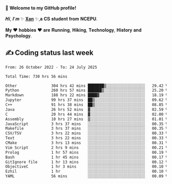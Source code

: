 🎉 **Welcome to my GitHub profile!**</br></br>
𝑯𝒊, 𝑰'𝒎 ✨ [𝐗𝐚𝐧](https://xancoding.cn/) ✨,𝐚 𝐂𝐒 𝐬𝐭𝐮𝐝𝐞𝐧𝐭 𝐟𝐫𝐨𝐦 𝐍𝐂𝐄𝐏𝐔.</br></br>
𝐌𝐲 ❤ 𝐡𝐨𝐛𝐛𝐢𝐞𝐬 ❤ 𝐚𝐫𝐞 𝐑𝐮𝐧𝐧𝐢𝐧𝐠, 𝐇𝐢𝐤𝐢𝐧𝐠, 𝐓𝐞𝐜𝐡𝐧𝐨𝐥𝐨𝐠𝐲, 𝐇𝐢𝐬𝐭𝐨𝐫𝐲 𝐚𝐧𝐝 𝐏𝐬𝐲𝐜𝐡𝐨𝐥𝐨𝐠𝐲.

## ✍️ Coding status last week
<!--START_SECTION:waka-->

```txt
From: 26 October 2022 - To: 24 July 2025

Total Time: 730 hrs 56 mins

Other               304 hrs 42 mins ███████▒░░░░░░░░░░░░░░░░░   29.42 %
Python              260 hrs 57 mins ██████▒░░░░░░░░░░░░░░░░░░   25.20 %
Markdown            188 hrs 22 mins ████▓░░░░░░░░░░░░░░░░░░░░   18.19 %
Jupyter             99 hrs 37 mins  ██▒░░░░░░░░░░░░░░░░░░░░░░   09.62 %
C++                 91 hrs 38 mins  ██▒░░░░░░░░░░░░░░░░░░░░░░   08.85 %
Java                26 hrs 52 mins  ▓░░░░░░░░░░░░░░░░░░░░░░░░   02.59 %
C                   20 hrs 44 mins  ▓░░░░░░░░░░░░░░░░░░░░░░░░   02.00 %
Assembly            10 hrs 27 mins  ▒░░░░░░░░░░░░░░░░░░░░░░░░   01.01 %
JavaScript          3 hrs 37 mins   ░░░░░░░░░░░░░░░░░░░░░░░░░   00.35 %
Makefile            3 hrs 37 mins   ░░░░░░░░░░░░░░░░░░░░░░░░░   00.35 %
CSV/TSV             3 hrs 22 mins   ░░░░░░░░░░░░░░░░░░░░░░░░░   00.33 %
Text                3 hrs 22 mins   ░░░░░░░░░░░░░░░░░░░░░░░░░   00.33 %
CMake               3 hrs 13 mins   ░░░░░░░░░░░░░░░░░░░░░░░░░   00.31 %
Vim Script          2 hrs 9 mins    ░░░░░░░░░░░░░░░░░░░░░░░░░   00.21 %
Prolog              1 hr 57 mins    ░░░░░░░░░░░░░░░░░░░░░░░░░   00.19 %
Bash                1 hr 45 mins    ░░░░░░░░░░░░░░░░░░░░░░░░░   00.17 %
GitIgnore file      1 hr 13 mins    ░░░░░░░░░░░░░░░░░░░░░░░░░   00.12 %
ObjectiveC          1 hr 3 mins     ░░░░░░░░░░░░░░░░░░░░░░░░░   00.10 %
Ezhil               1 hr            ░░░░░░░░░░░░░░░░░░░░░░░░░   00.10 %
YAML                56 mins         ░░░░░░░░░░░░░░░░░░░░░░░░░   00.09 %
```

<!--END_SECTION:waka-->


<!-- ## 📈 My GitHub Stats
<p align="center">
    <img height="137px" src="https://github-readme-stats.vercel.app/api?username=Xancoding&hide_title=true&hide_border=true&show_icons=trueline_height=21&text_color=000&icon_color=000&bg_color=0,ea6161,ffc64d,fffc4d,52fa5a&theme=graywhite" /> 
    <img src="https://github-readme-stats.vercel.app/api/top-langs/?username=Xancoding&hide_title=true&hide_border=true&layout=compact&langs_count=6&text_color=000&icon_color=fff&bg_color=0,52fa5a,4dfcff,c64dff&theme=graywhite" /> 
</p> -->

<!-- ## 🔥 My GitHub activities of last 31 days.
<div align="center"> <img src="https://activity-graph.herokuapp.com/graph?username=XanCoding&theme=xcode" /> </div> -->

<!-- <p align="center"> 
  Visitor count<br/>
  <img src="https://profile-counter.glitch.me/xancoding/count.svg" />
</p> -->
